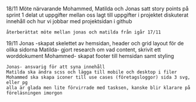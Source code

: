 18/11
    Möte närvarande Mohammed, Matilda och Jonas
    satt story points på sprint 1
    delat ut uppgifter mellan oss
    lagt till uppgifter i projektet
    diskuterat innehåll och hur vi jobbar med projektsidan i github

    återberättat möte mellan jonas och matilda från igår 17/11

19/11
    Jonas -skapat skelettet av hemsidan, header och grid layout för de olika sidorna
    Matilda- gjort research om vad content, skrivit ett worddokument
    Mohammed- skapat footer till hemsidan samt styling

    Jonas- ansvarig för att syna innehåll
    Matilda ska ändra scss och lägga till mobile och desktop i filer
    Mohammed ska skapa iconer till use cases (företagsloggor) sida 3 svg, eller pg
    alla är glada men lite förvirrade med tasksen, kanske blir klarare på föreläsningen imorgon
